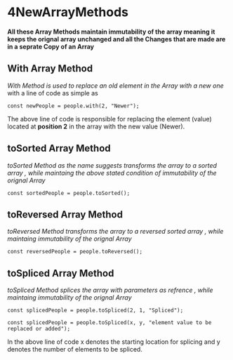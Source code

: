 # 4NewArrayMethods

**All these Array Methods maintain immutability of the array meaning it keeps the orignal array unchanged and all the Changes that are made are in a seprate Copy of an Array**



## With Array Method

*With Method is used to replace an old element in the Array with a new one*
with a line of code as simple as

```
const newPeople = people.with(2, "Newer");
```
The above line of code is responsible for replacing the element (value) located at **position 2** in the array with the new value (Newer).


## toSorted Array Method

*toSorted Method as the name suggests transforms the array to a sorted array , while maintaing the above stated condition of immutability of the orignal Array*

```
const sortedPeople = people.toSorted();
```

 ## toReversed Array Method

*toReversed Method transforms the array to a reversed sorted array , while maintaing immutability of the orignal Array*

```
const reversedPeople = people.toReversed();
```


## toSpliced Array Method

*toSpliced Method splices the array with parameters as refrence , while maintaing immutability of the orignal Array*

```
const splicedPeople = people.toSpliced(2, 1, "Spliced");
```

```
const splicedPeople = people.toSpliced(x, y, "element value to be replaced or added");
```

In the above line of code x denotes the starting location for splicing and y denotes the number of elements to be spliced. 
